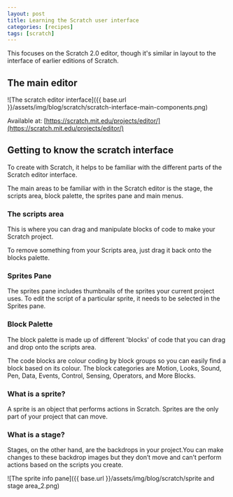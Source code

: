 ```yaml
---
layout: post
title: Learning the Scratch user interface
categories: [recipes]
tags: [scratch]
---
```


This focuses on the Scratch 2.0 editor, though it's similar in layout to the interface of earlier editions of Scratch.


## The main editor

![The scratch editor interface]({{ base.url }}/assets/img/blog/scratch/scratch-interface-main-components.png)

Available at: [https://scratch.mit.edu/projects/editor/](https://scratch.mit.edu/projects/editor/)


## Getting to know the scratch interface
To create with Scratch, it helps to be familiar with the different parts of the Scratch editor interface.

The main areas to be familiar with in the Scratch editor is the stage, the scripts area, block palette, the sprites pane and main menus.

### The scripts area
This is where you can drag and manipulate blocks of code to make your Scratch project.

To remove something from your Scripts area, just drag it back onto the blocks palette.

### Sprites Pane

The sprites pane includes thumbnails of the sprites your current project uses. To edit the script of a particular sprite, it needs to be selected in the Sprites pane.


### Block Palette
The block palette is made up of different 'blocks' of code that you can drag and drop onto the scripts area.

The code blocks are colour coding by block groups so you can easily find a block based on its colour. The block categories are Motion, Looks, Sound, Pen, Data, Events, Control, Sensing, Operators, and More Blocks.



### What is a sprite?

A sprite is an object that performs actions in Scratch. Sprites are the only part of your project that can move.

### What is a stage?
Stages, on the other hand, are the backdrops in your project.You can make changes to these backdrop images but they don’t move and can’t perform actions based on the scripts you create.

![The sprite info pane]({{ base.url }}/assets/img/blog/scratch/sprite and stage area_2.png)
